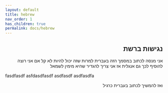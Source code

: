 ```yaml
---
layout: default
title: hebrew
nav_order: 1
has_children: true
permalink: docs/hebrew
---
```

<div dir="rtl">

 

<h2>
נגישות ברשת
</h2>

אני מנסה לכתוב במסמך הזה בעברית למרות שזה יכול להיות לא קל
אם אני רוצה להוסיף לכך גם אנגלית אז אני צריך להגדיר שהיא מימין לשמאל

<div dir="ltr">
fasdfasdf
asfdasdfasdf
asdfasdf
asdfasdfa
</div>

ואז להמשיך לכתוב בעברית כרגיל

</div>